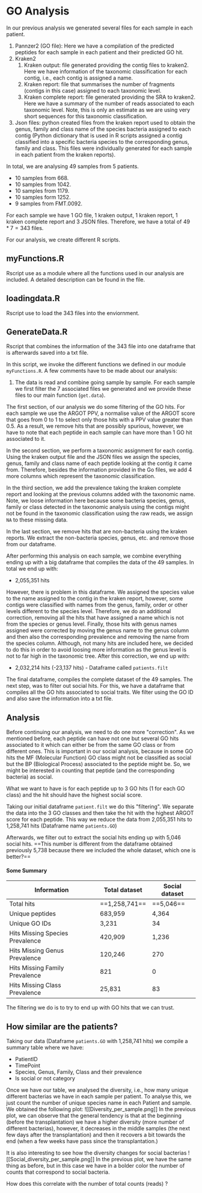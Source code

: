 # GO Analysis

In our previous analysis we generated several files for each sample in each patient. 

1. Pannzer2 (GO file): Here we have a compilation of the predicted peptides for each sample in each patient and their predicted GO hit. 
2. Kraken2
	1. Kraken output: file generated providing the contig files to kraken2. Here we have information of the taxonomic classification for each contig, i.e., each contig is assigned a name.
	2. Kraken report: file that summarises the number of fragments (contigs in this case) assigned to each taxonomic level.
	3. Kraken complete report: file generated providing the SRA to kraken2. Here we have a summary of the number of reads associated to each taxonomic level. Note, this is only an estimate as we are using very short sequences for this taxonomic classification.
4. Json files: python created files from the kraken report used to obtain the genus, family and class name of the species bacteria assigned to each contig (Python dictionary that is used in R scripts assigned a contig classified into a specific bacteria species to the corresponding genus, family and class. This files were individually generated for each sample in each patient from the kraken reports).

In total, we are analysing 49 samples from 5 patients.
- 10 samples from 668.
- 10 samples from 1042.
- 10 samples from 1179.
- 10 samples form 1252.
- 9 samples from FMT.0092.

For each sample we have 1 GO file, 1 kraken output, 1 kraken report, 1 kraken complete report and 3 JSON files. Therefore, we have a total of $49*7=343$ files. 

For our analysis, we create different R scripts. 

## myFunctions.R

Rscript use as a module where all the functions used in our analysis are included. A detailed description can be found in the file.

## loadingdata.R

Rscript use to load the 343 files into the enviornment. 

## GenerateData.R

Rscript that combines the information of the 343 file into one dataframe that is afterwards saved into a txt file. 

In this script, we invoke the different functions we defined in our module `myFunctions.R`. A few comments have to be made about our analysis:

1. The data is read and combine going sample by sample. For each sample we first filter the 7 associated files we generated and we provide these files to our main function (`get.data`). 

The first section, of our analysis we do some filtering of the GO hits. For each sample we use the ARGOT PPV, a normalise value of the ARGOT score that goes from 0 to 1 to select only those hits with a PPV value greater than 0.5. As a result, we remove hits that are possibly spurious, however, we have to note that each peptide in each sample can have more than 1 GO hit associated to it. 

In the second section, we perform a taxonomic assignment for each contig. Using the kraken output file and the JSON files we assign the species, genus, family and class name of each peptide looking at the contig it came from. Therefore, besides the information provided in the Go files, we add 4 more columns which represent the taxonomic classification.

In the third section, we add the prevalence taking the kraken complete report and looking at the previous columns added with the taxonomic name. Note, we loose information here because some bacteria species, genus, family or class detected in the taxonomic analysis using the contigs might not be found in the taxonomic classification using the raw reads, we assign `NA` to these missing data.

In the last section, we remove hits that are non-bacteria using the kraken reports. We extract the non-bacteria species, genus, etc. and remove those from our dataframe.

After performing this analysis on each sample, we combine everything ending up with a big dataframe that compiles the data of the 49 samples. In total we end up with:
-  2,055,351 hits 

However, there is problem in this dataframe. We assigned the species value to the name assigned to the contig in the kraken report, however, some contigs were classified with names from the genus, family, order or other levels different to the species level. Therefore, we do an additional correction, removing all the hits that have assigned a name which is not from the species or genus level. Finally, those hits with genus names assigned were corrected by moving the genus name to the genus column and then also the corresponding prevalence and removing the name from the species column. Although, not many hits are included here, we decided to do this in order to avoid loosing more information as the genus level is not to far high in the taxonomic tree. After this correction, we end up with:
- 2,032,214 hits (-23,137 hits)  - Dataframe called `patients.filt`

The final dataframe, compiles the complete dataset of the 49 samples. The next step, was to filter out social hits. For this, we have a dataframe that compiles all the GO hits associated to social traits. We filter using the GO ID and also save the information into a txt file.

## Analysis

Before continuing our analysis, we need to do one more "correction". As we mentioned before, each peptide can have not one but several GO hits associated to it which can either be from the same GO class or from different ones. This is important in our social analysis, because in some GO hits the MF (Molecular Function) GO class might not be classified as social but the BP (Biological Process) associated to the peptide might be. So, we might be interested in counting that peptide (and the corresponding bacteria) as social. 

What we want to have is for each peptide up to 3 GO hits (1 for each GO class) and the hit should have the highest social score. 

Taking our initial dataframe `patient.filt` we do this "filtering". We separate the data into the 3 GO classes and then take the hit with the highest ARGOT score for each peptide. This way we reduce the data from 2,055,351 hits to 1,258,741 hits (Dataframe name `patients.GO`)

Afterwards, we filter out to extract the social hits ending up with 5,046 social hits. ==This number is different from the dataframe obtained previously 5,738 because there we included the whole dataset, which one is better?==

#### Some Summary
| Information                     | Total dataset | Social dataset |
| ------------------------------- | ------------- | -------------- |
| Total hits                      | ==1,258,741==     |==5,046==          |
| Unique peptides                 | 683,959       | 4,364          |
| Unique GO IDs                   | 3,231         | 34             |
| Hits Missing Species Prevalence | 420,909       | 1,236          |
| Hits Missing Genus Prevalence   | 120,246       | 270            |
| Hits Missing Family Prevalence  | 821           | 0              |
| Hits Missing Class Prevalence   | 25,831        | 83             |


The  filtering we do is to try to end up with GO hits that we can trust. 

## How similar are the patients?

Taking our data (Dataframe `patients.GO` with 1,258,741 hits) we compile a summary table where we have:
- PatientID
- TimePoint
- Species, Genus, Family, Class and their prevalence
- Is social or not category

Once we have our table, we analysed the diversity, i.e., how many unique different bacterias we have in each sample per patient. To analyse this, we just count the number of unique species name in each Patient and sample. We obtained the following plot:
![[Diversity_per_sample.png]]
In the previous plot, we can observe that the general tendency is that at the beginning (before the transplantation) we have a higher diversity (more number of different bacterias), however, it decreases in the middle samples (the next few days after the transplantation) and then it recovers a bit towards the end (when a few weeks have pass since the transplantation.)

It is also interesting to see how the diversity changes for social bacterias
![[Social_diversity_per_sample.png]]
In the previous plot, we have the same thing as before, but in this case we have in a bolder color the number of counts that correspond to social bacteria. 

How does this correlate with the number of total counts (reads) ?

